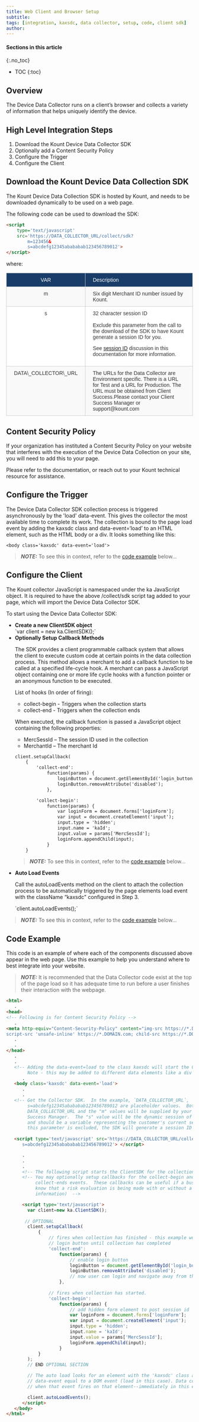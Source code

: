 ```yaml
---
title: Web Client and Browser Setup
subtitle: 
tags: [integration, kaxsdc, data collector, setup, code, client sdk]
author:
---
```


#### Sections in this article
{:.no_toc}
* TOC
{:toc}

## Overview
The Device Data Collector runs on a client’s browser and collects a variety of information that helps uniquely identify the device. 

## High Level Integration Steps

<ol class="uk-list uk-list-divider">
	<li>Download the Kount Device Data Collector SDK</li>
	<li>Optionally add a Content Security Policy</li>
	<li>Configure the Trigger</li>
	<li>Configure the Client</li>
</ol>

## Download the Kount Device Data Collection SDK
The Kount Device Data Collection SDK is hosted by Kount, and needs to be downloaded dynamically to be used on a web page.  

The following code can be used to download the SDK:

```html
<script 
	type='text/javascript' 
	src='https://DATA_COLLECTOR_URL/collect/sdk?
		m=123456&
		s=abcdefg12345abababab123456789012'> 
</script>
```
where:
<style type="text/css">
.tg  {border-collapse:collapse;border-spacing:0;border-color:#ccc;}
.tg td{font-family:Arial, sans-serif;font-size:14px;padding:10px 20px;border-style:solid;border-width:1px;overflow:hidden;word-break:normal;border-color:#ccc;color:#333;background-color:#fff;}
.tg th{font-family:Arial, sans-serif;font-size:14px;font-weight:normal;padding:10px 20px;border-style:solid;border-width:1px;overflow:hidden;word-break:normal;border-color:#ccc;color:#333;background-color:#f0f0f0;}
.tg .tg-9qtj{background-color:#193d68;color:#ffffff;text-align:center;vertical-align:top}
.tg .tg-baqh{text-align:center;vertical-align:top}
.tg .tg-buh4{background-color:#f9f9f9;text-align:left;vertical-align:top;}
.tg .tg-i5ij{background-color:#193d68;color:#ffffff;text-align:left;vertical-align:top}
.tg .tg-dzk6{background-color:#f9f9f9;text-align:center;vertical-align:top}
.tg .tg-0lax{text-align:left;vertical-align:top}
</style>
<table class="tg">
  <tr>
    <th class="tg-9qtj">﻿VAR</th>
    <th class="tg-i5ij">Description</th>
  </tr>
  <tr>
    <td class="tg-dzk6">m</td>
    <td class="tg-buh4">Six digit Merchant ID number issued by Kount.</td>
  </tr>
  <tr>
    <td class="tg-baqh">s</td>
    <td class="tg-0lax">32 character session ID <br>
    <br>
    Exclude this parameter from the call to the download of the SDK to have Kount generate a session ID for you.
    
   See [session ID](session-id.html) discussion in this documentation for more information.</td>
  </tr>
  <tr>
    <td class="tg-dzk6">DATA\_COLLECTOR\_URL</td>
    <td class="tg-buh4">The URLs for the Data Collector are Environment specific. There is a URL for Test and a URL for Production. The URL must be obtained from Client Success.Please contact your Client Success Manager or support@kount.com</td>
  </tr>
</table>

## Content Security Policy
If your organization has instituted a Content Security Policy on your website that interferes with the execution of the Device Data Collection on your site, you will need to add this to your page.  

Please refer to the documentation, or reach out to your Kount technical resource for assistance.

## Configure the Trigger
The Device Data Collector SDK collection process is triggered asynchronously by the 'load' data-event. This gives the collector the most available time to complete its work. The collection is bound to the page load event by adding the kaxsdc class and data-event=‘load’ to an HTML element, such as the HTML body or a div.  It looks something like this:

`<body class='kaxsdc' data-event='load'>`

> **_NOTE:_** To see this in context, refer to the [code example](#code-example) below...

## Configure the Client

The Kount collector JavaScript is namespaced under the ka JavaScript object. It is required to have the above /collect/sdk script tag added to your page, which will import the Device Data Collector SDK. 

To start using the Device Data Collector SDK:
<ul>
<li><b>Create a new ClientSDK object</b></li> 
`var client = new ka.ClientSDK();`

<li><b>Optionally Setup Callback Methods</b></li>
<p>The SDK provides a client programmable callback system that allows the client to execute custom code at certain points in the data collection process. This method allows a merchant to add a callback function to be called at a specified life-cycle hook. A merchant can pass a JavaScript object containing one or more life cycle hooks with a function pointer or an anonymous function to be executed.</p>
<p>List of hooks (In order of firing):</p>
<ul>
<li>collect-begin - Triggers when the collection starts</li>
<li>collect-end - Triggers when the collection ends</li>
</ul>
<p>When executed, the callback function is passed a JavaScript object containing
the following properties:</p>
<ul>
<li>MercSessId – The session ID used in the collection</li>
<li>MerchantId – The merchant Id</li>
</ul>


``` html
client.setupCallback(
    {
        'collect-end':
            function(params) {
                loginButton = document.getElementById('login_button');
                loginButton.removeAttribute('disabled');
            },

        'collect-begin':
            function(params) {
                var loginForm = document.forms['loginForm'];
                var input = document.createElement('input');
                input.type = 'hidden';
                input.name = 'kaId';
                input.value = params['MercSessId'];
                loginForm.appendChild(input);
            }
    }
```


> **_NOTE:_** To see this in context, refer to the [code example](#code-example) below...

<li><b>Auto Load Events</b></li>
<p>Call the autoLoadEvents method on the client to attach the collection process to be automatically triggered by the page elements load event with the className “kaxsdc" configured in Step 3.</p>
`client.autoLoadEvents();`
</ul>

> **_NOTE:_** To see this in context, refer to the [code example](#code-example) below...

## Code Example

This code is an example of where each of the components discussed above appear in the web page.  Use this example to help you understand where to best integrate into your website.

> **_NOTE:_**  It is recommended that the Data Collector code exist at the top of the page load so it has adequate time to run before a user finishes their interaction with the webpage.

```html
<html>
   .
<head>
<!-- Following is for Content Security Policy --> 
   .
<meta http-equiv="Content-Security-Policy" content="img-src https://*.DOMAIN.com; 
script-src 'unsafe-inline' https://*.DOMAIN.com; child-src https://*.DOMAIN.com">
   .
   .
</head>
   .
   .
   <!-- Adding the data-event=load to the class kaxsdc will start the Client in the autoload.  
        Note - this may be added to different data elements like a div -->
      .
   <body class='kaxsdc' data-event='load'>
      .
      .
   <!-- Get the Collector SDK.  In the example, `DATA_COLLECTOR_URL`, 'm=123456' and 
        s=abcdefg12345abababab123456789012 are placeholder values.  Both 
        DATA_COLLECTOR_URL and the "m" values will be supplied by your Kount Client 
        Success Manager.  The "s" value will be the dynamic session of your customer 
        and should be a variable representing the customer's current session ID.  If
        this parameter is excluded, the SDK will generate a session ID for you. -->
 
   <script type='text/javascript' src='https://DATA_COLLECTOR_URL/collect/sdk?m=123456&
      s=abcdefg12345abababab123456789012'> </script>

      .
      .
      .
      <!-- The following script starts the ClientSDK for the collection.  -->
      <!-- You may optionally setup callbacks for the collect-begin and the
           collect-ends events.  These callbacks can be useful if a business wants to be sure          			 that the collection has completed before asking for a risk evaluation (or to
           know that a risk evaluation is being made with or without a complete set of 
           information)  --> 

      <script type='text/javascript'>
        var client=new ka.ClientSDK();
 
       // OPTIONAL
        client.setupCallback(
            {
                // fires when collection has finished - this example would not enable the 
                // login button until collection has completed
                'collect-end':
                    function(params) {
                        // enable login button
                        loginButton = document.getElementById('login_button');
                        loginButton.removeAttribute('disabled');
                        // now user can login and navigate away from the page
                    },
                    
                // fires when collection has started. 
                'collect-begin':
                    function(params) {
                        // add hidden form element to post session id
                        var loginForm = document.forms['loginForm'];
                        var input = document.createElement('input');
                        input.type = 'hidden';
                        input.name = 'kaId';
                        input.value = params['MercSessId'];
                        loginForm.appendChild(input);
                    }
            }
        );
        // END OPTIONAL SECTION

        // The auto load looks for an element with the 'kaxsdc' class and
        // data-event equal to a DOM event (load in this case). Data collection begins
        // when that event fires on that element--immediately in this example

        client.autoLoadEvents();
      </script>
   </body>
</html>
```
